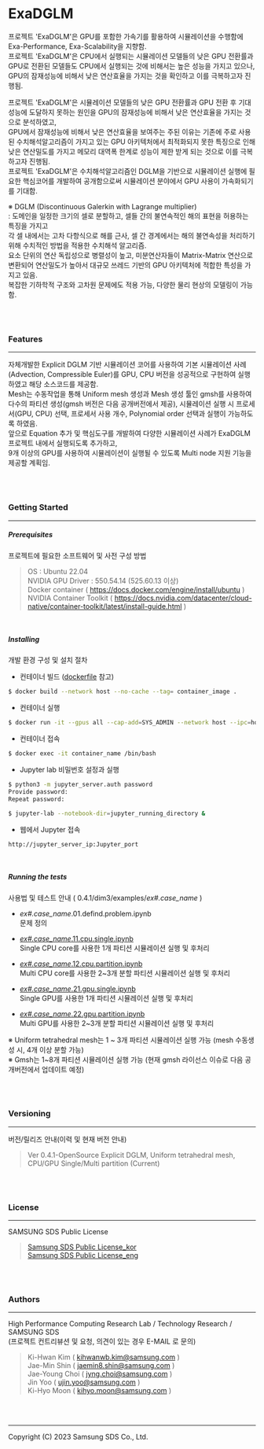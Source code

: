 # ExaDGLM
프로젝트 'ExaDGLM'은 GPU를 포함한 가속기를 활용하여 시뮬레이션을 수행함에 Exa-Performance, Exa-Scalability을 지향함. <br>
프로젝트 'ExaDGLM'은 CPU에서 실행되는 시뮬레이션 모델들의 낮은 GPU 전환률과 GPU로 전환된 모델들도 CPU에서 실행되는 것에 비해서는 높은 성능을 가지고 있으나, <br>
GPU의 잠재성능에 비해서 낮은 연산효율을 가지는 것을 확인하고 이를 극복하고자 진행됨. <br>

프로젝트 'ExaDGLM'은 시뮬레이션 모델들의 낮은 GPU 전환률과 GPU 전환 후 기대성능에 도달하지 못하는 원인을 GPU의 잠재성능에 비해서 낮은 연산효율을 가지는 것으로 분석하였고, <br>
GPU에서 잠재성능에 비해서 낮은 연산효율을 보여주는 주된 이유는 기존에 주로 사용된 수치해석알고리즘이 가지고 있는 GPU 아키텍처에서 최적화되지 못한 특징으로 인해 <br>
낮은 연산밀도를 가지고 메모리 대역폭 한계로 성능이 제한 받게 되는 것으로 이를 극복하고자 진행됨. <br>
프로젝트 'ExaDGLM'은 수치해석알고리즘인 DGLM을 기반으로 시뮬레이션 실행에 필요한 핵심코어를 개발하여 공개함으로써 시뮬레이션 분야에서 GPU 사용이 가속화되기를 기대함. <br>

※ DGLM (Discontinuous Galerkin with Lagrange multiplier) <br>
: 도메인을 일정한 크기의 셀로 분할하고, 셀들 간의 불연속적인 해의 표현을 허용하는 특징을 가지고 <br>
각 셀 내에서는 고차 다항식으로 해를 근사, 셀 간 경계에서는 해의 불연속성을 처리하기 위해 수치적인 방법을 적용한 수치해석 알고리즘. <br>
요소 단위의 연산 독립성으로 병렬성이 높고, 미분연산자들이 Matrix-Matrix 연산으로 변환되어 연산밀도가 높아서 대규모 쓰레드 기반의 GPU 아키텍처에 적합한 특성을 가지고 있음. <br>
복잡한 기하학적 구조와 고차원 문제에도 적용 가능, 다양한 물리 현상의 모델링이 가능함. <br>

<br><br>
### Features
***
자체개발한 Explicit DGLM 기반 시뮬레이션 코어를 사용하여 기본 시뮬레이션 사례(Advection, Compressible Euler)를 GPU, CPU 버전을 성공적으로 구현하여 실행하였고 해당 소스코드를 제공함. <br>
Mesh는 수동작업을 통해 Uniform mesh 생성과 Mesh 생성 툴인 gmsh를 사용하여 다수의 파티션 생성(gmsh 버전은 다음 공개버전에서 제공), 시뮬레이션 실행 시 프로세서(GPU, CPU) 선택, 프로세서 사용 개수, Polynomial order 선택과 실행이 가능하도록 하였음. <br>
앞으로 Equation 추가 및 핵심도구를 개발하여 다양한 시뮬레이션 사례가 ExaDGLM 프로젝트 내에서 실행되도록 추가하고, <br>
9개 이상의 GPU를 사용하여 시뮬레이션이 실행될 수 있도록 Multi node 지원 기능을 제공할 계획임. <br>

<br><br>
### Getting Started
***
##### Prerequisites
프로젝트에 필요한 소프트웨어 및 사전 구성 방법

> OS : Ubuntu 22.04 <br>
> NVIDIA GPU Driver : 550.54.14 (525.60.13 이상) <br>
> Docker container ( https://docs.docker.com/engine/install/ubuntu ) <br>
> NVIDIA Container Toolkit ( https://docs.nvidia.com/datacenter/cloud-native/container-toolkit/latest/install-guide.html )

<br>

##### Installing
개발 환경 구성 및 설치 절차

* 컨테이너 빌드 ([dockerfile](https://github.com/ExaDGLM/ExaDGLM/blob/master/UserGuide/dockerfile) 참고) <br>
```bash
$ docker build --network host --no-cache --tag= container_image .
```

* 컨테이너 실행
```bash
$ docker run -it --gpus all --cap-add=SYS_ADMIN --network host --ipc=host --ulimit memlock=-1 --ulimit stack=67108864 --name container_name -v host_directory:container_directory container_image /bin/bash &
```

* 컨테이너 접속
```bash
$ docker exec -it container_name /bin/bash
```

* Jupyter lab 비밀번호 설정과 실행
```bash
$ python3 -m jupyter_server.auth password
Provide password:
Repeat password:

$ jupyter-lab --notebook-dir=jupyter_running_directory &
```

* 웹에서 Jupyter 접속
```
http://jupyter_server_ip:Jupyter_port
```

<br>

##### Running the tests
사용법 및 테스트 안내 ( 0.4.1/dim3/examples/_ex#.case_name_ ) <br>

* _ex#.case_name_.01.defind.problem.ipynb <br>
문제 정의 <br>

* [_ex#.case_name_.11.cpu.single.ipynb](https://github.com/ExaDGLM/ExaDGLM/blob/master/UserGuide/UserGuide-cpu.md) <br>
Single CPU core를 사용한 1개 파티션 시뮬레이션 실행 및 후처리 <br>

* [_ex#.case_name_.12.cpu.partition.ipynb](https://github.com/ExaDGLM/ExaDGLM/blob/master/UserGuide/UserGuide-cpu.md) <br>
Multi CPU core를 사용한 2~3개 분할 파티션 시뮬레이션 실행 및 후처리 <br>

* [_ex#.case_name_.21.gpu.single.ipynb](https://github.com/ExaDGLM/ExaDGLM/blob/master/UserGuide/UserGuide-gpu.md) <br>
Single GPU를 사용한 1개 파티션 시뮬레이션 실행 및 후처리 <br>

* [_ex#.case_name_.22.gpu.partition.ipynb](https://github.com/ExaDGLM/ExaDGLM/blob/master/UserGuide/UserGuide-gpu.md) <br>
Multi GPU를 사용한 2~3개 분할 파티션 시뮬레이션 실행 및 후처리 <br>

※ Uniform tetrahedral mesh는 1 ~ 3개 파티션 시뮬레이션 실행 가능 (mesh 수동생성 시, 4개 이상 분할 가능) <br>
※ Gmsh는 1~8개 파티션 시뮬레이션 실행 가능 (현재 gmsh 라이선스 이슈로 다음 공개버전에서 업데이트 예정) <br>

<br><br>
### Versioning
***
버전/릴리즈 안내(이력 및 현재 버전 안내)

> Ver 0.4.1-OpenSource Explicit DGLM, Uniform tetrahedral mesh, CPU/GPU Single/Multi partition (Current) <br>

<br><br>
### License
***
SAMSUNG SDS Public License <br>
> [Samsung SDS Public License_kor](https://github.com/ExaDGLM/ExaDGLM/blob/master/license/Samsung%20SDS%20Public%20License_kor.md) <br>
> [Samsung SDS Public License_eng](https://github.com/ExaDGLM/ExaDGLM/blob/master/license/Samsung%20SDS%20Public%20License_eng.md) <br>


<br><br>
### Authors
***
High Performance Computing Research Lab / Technology Research / SAMSUNG SDS <br>
(프로젝트 컨트리뷰션 및 요청, 의견이 있는 경우 E-MAIL 로 문의) <br>
> Ki-Hwan Kim ( kihwanwb.kim@samsung.com ) <br>
> Jae-Min Shin ( jaemin8.shin@samsung.com )<br>
> Jae-Young Choi ( jyng.choi@samsung.com ) <br>
> Jin Yoo ( ujin.yoo@samsung.com ) <br>
> Ki-Hyo Moon ( kihyo.moon@samsung.com ) <br>

<br><br>
***
Copyright (C) 2023 Samsung SDS Co., Ltd.